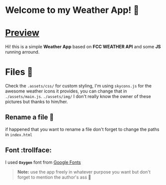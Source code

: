 # Welcome to my Weather App! :rainbow:

# [Preview](https://assellalou.github.io/Weather-App/)

Hi! this is a simple **Weather App** based on **FCC WEATHER API** and some **JS** running arround.


# Files :file_folder:

Check the `.assets/css/` for custom styling, I'm using `skycons.js` for the awesome weather icons it provides, you can change that in `./assets/main.js`.
`./assets/img/` I don't really know the owner of these pictures but thanks to him/her.

## Rename a file :pushpin:

if happened that you want to rename a file don't forget to change the paths in `index.html`

## Font :trollface:

I used **`Oxygen`** font from [Google Fonts](https://fonts.google.com/)


> **Note:** use the app freely in whatever purpose you want but don't forget to mention the author's ass :peach:

